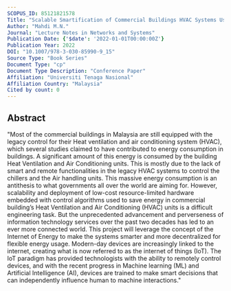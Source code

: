 ```yaml
---
SCOPUS_ID: 85121821578
Title: "Scalable Smartification of Commercial Buildings HVAC Systems Using the Internet of Things and Machine Learning"
Author: "Mahdi M.N."
Journal: "Lecture Notes in Networks and Systems"
Publication Date: {'$date': '2022-01-01T00:00:00Z'}
Publication Year: 2022
DOI: "10.1007/978-3-030-85990-9_15"
Source Type: "Book Series"
Document Type: "cp"
Document Type Description: "Conference Paper"
Affiliation: "Universiti Tenaga Nasional"
Affiliation Country: "Malaysia"
Cited by count: 0
---
```


## Abstract
"Most of the commercial buildings in Malaysia are still equipped with the legacy control for their Heat ventilation and air conditioning system (HVAC), which several studies claimed to have contributed to energy consumption in buildings. A significant amount of this energy is consumed by the building Heat Ventilation and Air Conditioning units. This is mostly due to the lack of smart and remote functionalities in the legacy HVAC systems to control the chillers and the Air handling units. This massive energy consumption is an antithesis to what governments all over the world are aiming for. However, scalability and deployment of low-cost resource-limited hardware embedded with control algorithms used to save energy in commercial building’s Heat Ventilation and Air Conditioning (HVAC) units is a difficult engineering task. But the unprecedented advancement and perverseness of information technology services over the past two decades has led to an ever more connected world. This project will leverage the concept of the Internet of Energy to make the systems smarter and more decentralized for flexible energy usage. Modern-day devices are increasingly linked to the internet, creating what is now referred to as the internet of things (IoT). The IoT paradigm has provided technologists with the ability to remotely control devices, and with the recent progress in Machine learning (ML) and Artificial Intelligence (AI), devices are trained to make smart decisions that can independently influence human to machine interactions."
